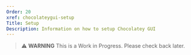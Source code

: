 ```yaml
---
Order: 20
xref: chocolateygui-setup
Title: Setup
Description: Information on how to setup Chocolatey GUI
---
```


> :warning: **WARNING** This is a Work in Progress. Please check back later.